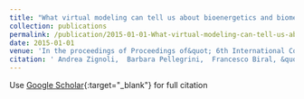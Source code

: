 ```yaml
---
title: "What virtual modeling can tell us about bioenergetics and biomechanics of cycling"
collection: publications
permalink: /publication/2015-01-01-What-virtual-modeling-can-tell-us-about-bioenergetics-and-biomechanics-of-cycling
date: 2015-01-01
venue: 'In the proceedings of Proceedings of&quot; 6th International Congress Mountain, Sport &amp; Health. Updating study and research from laboratory to field&quot;'
citation: ' Andrea Zignoli,  Barbara Pellegrini,  Francesco Biral, &quot;What virtual modeling can tell us about bioenergetics and biomechanics of cycling.&quot; In the proceedings of Proceedings of&amp;quot; 6th International Congress Mountain, Sport &amp;amp; Health. Updating study and research from laboratory to field&amp;quot;, 2015.'
---
```

Use [Google Scholar](https://scholar.google.com/scholar?q=What+virtual+modeling+can+tell+us+about+bioenergetics+and+biomechanics+of+cycling){:target="_blank"} for full citation